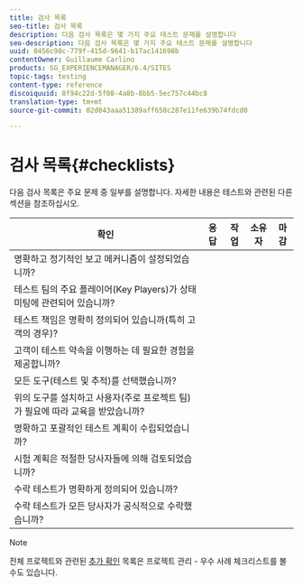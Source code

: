 ```yaml
---
title: 검사 목록
seo-title: 검사 목록
description: 다음 검사 목록은 몇 가지 주요 테스트 문제를 설명합니다
seo-description: 다음 검사 목록은 몇 가지 주요 테스트 문제를 설명합니다
uuid: 0456c98c-779f-415d-9641-b17ac141698b
contentOwner: Guillaume Carlino
products: SG_EXPERIENCEMANAGER/6.4/SITES
topic-tags: testing
content-type: reference
discoiquuid: 8f94c22d-5f08-4a8b-8bb5-5ec757c44bc8
translation-type: tm+mt
source-git-commit: 02d043aaa51389aff658c287e11fe639b74fdcd0

---
```



# 검사 목록{#checklists}

다음 검사 목록은 주요 문제 중 일부를 설명합니다. 자세한 내용은 테스트와 관련된 다른 섹션을 참조하십시오.

| 확인 | 응답 | 작업 | 소유자 | 마감 |
|---|---|---|---|---|
| 명확하고 정기적인 보고 메커니즘이 설정되었습니까? |  |  |  |  |
| 테스트 팀의 주요 플레이어(Key Players)가 상태 미팅에 관련되어 있습니까? |  |  |  |  |
| 테스트 책임은 명확히 정의되어 있습니까(특히 고객의 경우)? |  |  |  |  |
| 고객이 테스트 약속을 이행하는 데 필요한 경험을 제공합니까? |  |  |  |  |
| 모든 도구(테스트 및 추적)를 선택했습니까? |  |  |  |  |
| 위의 도구를 설치하고 사용자(주로 프로젝트 팀)가 필요에 따라 교육을 받았습니까? |  |  |  |  |
| 명확하고 포괄적인 테스트 계획이 수립되었습니까? |  |  |  |  |
| 시험 계획은 적절한 당사자들에 의해 검토되었습니까? |  |  |  |  |
| 수락 테스트가 명확하게 정의되어 있습니까? |  |  |  |  |
| 수락 테스트가 모든 당사자가 공식적으로 수락했습니까? |  |  |  |  |

>[!NOTE]
>
>전체 프로젝트와 관련된 [추가 확인](/help/managing/best-practices.md) 목록은 프로젝트 관리 - 우수 사례 체크리스트를 볼 수도 있습니다.

